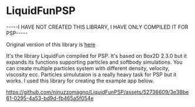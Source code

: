 # LiquidFunPSP

-----I HAVE NOT CREATED THIS LIBRARY, I HAVE ONLY COMPILED IT FOR PSP-----

Original version of this library is <a href = "https://google.github.io/liquidfun/">here</a>

It's the library LiquidFun compiled for PSP. It's based on Box2D 2.3.0 but it expands its functions supporting particles and softbody simulations. You can create multiple particles system with different density, velocity, viscosity ecc. Particles simulutaion is a really heavy task for PSP but it works. I used this library for creating the example app below.



https://github.com/ninuzzomagno/LiquidFunPSP/assets/52736609/3e38be61-0295-4a53-bd9d-fb465a5f054e

